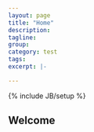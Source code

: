 ```yaml
---
layout: page
title: "Home"
description:
tagline:
group:
category: test
tags:
excerpt: |-

---
```

{% include JB/setup %}

## Welcome

